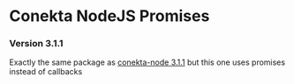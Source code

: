 # Conekta NodeJS Promises

### Version 3.1.1
Exactly the same package as [conekta-node 3.1.1](https://github.com/conekta/conekta-node) but this one uses promises instead of callbacks
